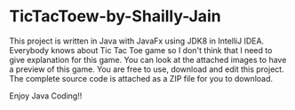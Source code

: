 # TicTacToew-by-Shailly-Jain
This project is written in Java with JavaFx using JDK8 in IntelliJ IDEA.
Everybody knows about Tic Tac Toe game so I don't think that I need to give explanation for this game.
You can look at the attached images to have a preview of this game.
You are free to use, download and edit this project. The complete source code is attached as a ZIP file for you to download.

Enjoy Java Coding!!
